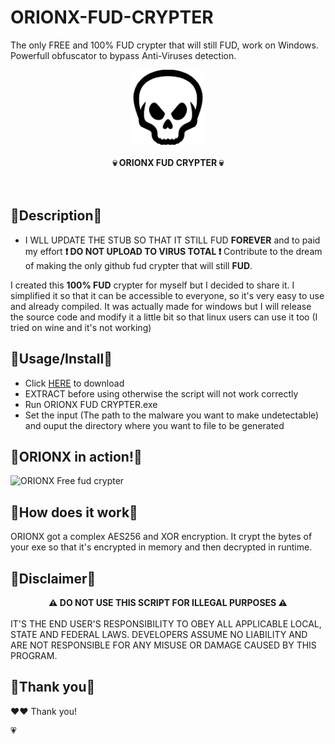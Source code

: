 # ORIONX-FUD-CRYPTER
The only FREE and 100% FUD crypter that will still FUD, work on Windows. Powerfull obfuscator to bypass Anti-Viruses detection.
<div class="center" align="center"><center><img src="https://github.com/hackerOrionX/ORIONX-FUD-CRYPTER/blob/main/images/skull.png" width="120"/></center></div>
<br>
<div align="center" class="center">
<center><strong>💀 ORIONX FUD CRYPTER 💀</font></strong></center>
</div>
<br>
<br>

🔶Description🔶
-----
- I WLL UPDATE THE STUB SO THAT IT STILL FUD <strong>FOREVER</strong> and to paid my effort <strong>❗ DO NOT UPLOAD TO VIRUS TOTAL ❗</strong>
Contribute to the dream of making the only github fud crypter that will still <strong>FUD</strong>.

I created this <strong>100% FUD</strong> crypter for myself but I decided to share it.
I simplified it so that it can be accessible to everyone, so it's very easy to use and already compiled.
It was actually made for windows but I will release the source code and modify it a little bit so that linux users can use it too (I tried on wine and it's not working)

🔶Usage/Install🔶
-----
- Click <a href="">HERE</a> to download
- EXTRACT before using otherwise the script will not work correctly
- Run ORIONX FUD CRYPTER.exe 
- Set the input (The path to the malware you want to make undetectable) and ouput the directory where you want to file to be generated

🔶ORIONX in action!🔶
----

<img src="" alt="ORIONX Free fud crypter" width=""/>

🔶How does it work🔶
----

ORIONX got a complex AES256 and XOR encryption. It crypt the bytes of your exe so that it's encrypted in memory and then decrypted in runtime.

🔶Disclaimer🔶
----

<strong> <div align="center">⚠️ DO NOT USE THIS SCRIPT FOR ILLEGAL PURPOSES ⚠️ </div> </strong>
<br>
IT'S THE END USER'S RESPONSIBILITY TO OBEY ALL APPLICABLE LOCAL, STATE AND FEDERAL LAWS. DEVELOPERS ASSUME NO LIABILITY AND ARE NOT RESPONSIBLE FOR ANY MISUSE OR DAMAGE CAUSED BY THIS PROGRAM.

🔶Thank you🔶
----

❤️❤️ Thank you!

💗






